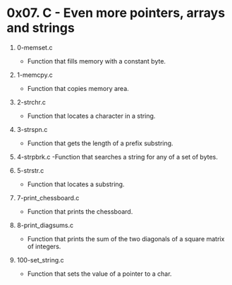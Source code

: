 # 0x07. C - Even more pointers, arrays and strings

1. 0-memset.c
   - Function that fills memory with a constant byte.

2. 1-memcpy.c
   - Function that copies memory area.

3. 2-strchr.c
   - Function that locates a character in a string.

4. 3-strspn.c
   - Function that gets the length of a prefix substring.

5. 4-strpbrk.c
   -Function that searches a string for any of a set of bytes.

6. 5-strstr.c
   - Function that locates a substring.

7. 7-print_chessboard.c
   - Function that prints the chessboard.

8. 8-print_diagsums.c
   - Function that prints the sum of the two diagonals of a square matrix of integers.

9. 100-set_string.c
   - Function that sets the value of a pointer to a char.


